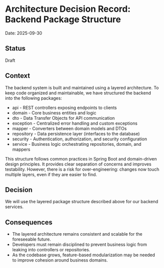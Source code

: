 # Architecture Decision Record: Backend Package Structure

Date: 2025-09-30

## Status

Draft

## Context

The backend system is built and maintained using a layered architecture. To keep code organized and maintainable, we have structured the backend into the following packages:

- api - REST controllers exposing endpoints to clients
- domain - Core business entities and logic
- dto - Data Transfer Objects for API communication
- exception - Centralized error handling and custom exceptions
- mapper - Converters between domain models and DTOs
- repository - Data persistence layer (interfaces to the database)
- security - Authentication, authorization, and security configuration
- service - Business logic orchestrating repositories, domain, and mappers

This structure follows common practices in Spring Boot and domain-driven design principles. It provides clear separation of concerns and improves testability. However, there is a risk for over-engineering: changes now touch multiple layers, even if they are easier to find.

## Decision

We will use the layered package structure described above for our backend services.

## Consequences

- The layered architecture remains consistent and scalable for the foreseeable future.
- Developers must remain disciplined to prevent business logic from leaking into controllers or repositories.
- As the codebase grows, feature-based modularization may be needed to improve cohesion around business domains.
